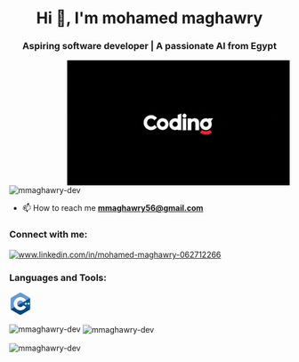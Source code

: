<h1 align="center">Hi 👋, I'm mohamed maghawry</h1>
<h3 align="center">Aspiring software developer | A passionate AI from Egypt</h3>

<img align="right" alt="coding" width="400" src="images/b313a9_89ebec0c5f384c65a9551f0c1ec18ca9~mv2.gif">

<p align="left"> <img src="https://komarev.com/ghpvc/?username=mmaghawry-dev&label=Profile%20views&color=0e75b6&style=flat" alt="mmaghawry-dev" /> </p>

- 📫 How to reach me **mmaghawry56@gmail.com**

<h3 align="left">Connect with me:</h3>
<p align="left">
<a href="https://linkedin.com/in/www.linkedin.com/in/mohamed-maghawry-062712266" target="blank"><img align="center" src="https://raw.githubusercontent.com/rahuldkjain/github-profile-readme-generator/master/src/images/icons/Social/linked-in-alt.svg" alt="www.linkedin.com/in/mohamed-maghawry-062712266" height="30" width="40" /></a>
</p>

<h3 align="left">Languages and Tools:</h3>
<p align="left"> <a href="https://www.w3schools.com/cpp/" target="_blank" rel="noreferrer"> <img src="https://raw.githubusercontent.com/devicons/devicon/master/icons/cplusplus/cplusplus-original.svg" alt="cplusplus" width="40" height="40"/> </a> </p>

<p><img align="left" src="https://github-readme-stats.vercel.app/api/top-langs?username=mmaghawry-dev&show_icons=true&locale=en&layout=compact" alt="mmaghawry-dev" /></p>

<p>&nbsp;<img align="center" src="https://github-readme-stats.vercel.app/api?username=mmaghawry-dev&show_icons=true&locale=en" alt="mmaghawry-dev" /></p>

<p><img align="center" src="https://github-readme-streak-stats.herokuapp.com/?user=mmaghawry-dev&" alt="mmaghawry-dev" /></p>
